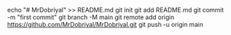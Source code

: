 echo "# MrDobriyal" >> README.md
git init
git add README.md
git commit -m "first commit"
git branch -M main
git remote add origin https://github.com/MrDobriyal/MrDobriyal.git
git push -u origin main